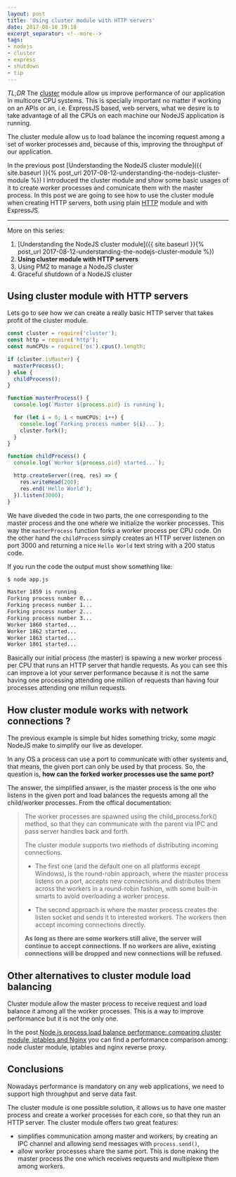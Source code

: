 ```yaml
---
layout: post
title: 'Using cluster module with HTTP servers'
date: 2017-08-18 19:18
excerpt_separator: <!--more-->
tags:
- nodejs
- cluster
- express
- shutdown
- tip
---
```


*TL;DR* The [cluster](https://nodejs.org/api/cluster.html) module allow us improve performance of our application in multicore CPU systems. This is specially important no matter if working on an APIs or an, i.e. ExpressJS based, web servers, what we desire is to take advantage of all the CPUs on each machine our NodeJS application is running.

The cluster module allow us to load balance the incoming request among a set of worker processes and, because of this, improving the throughput of our application.

In the previous post [Understanding the NodeJS cluster module]({{ site.baseurl }}{% post_url 2017-08-12-understanding-the-nodejs-cluster-module %}) I introduced the cluster module and show some basic usages of it to create worker processes and comunicate them with the master process. In this post we are going to see how to use the cluster module when creating HTTP servers, both using plain [HTTP](https://nodejs.org/api/http.html) module and with ExpressJS.

<!--more-->

---

More on this series:

1. [Understanding the NodeJS cluster module]({{ site.baseurl }}{% post_url 2017-08-12-understanding-the-nodejs-cluster-module %})
2. **Using cluster module with HTTP servers**
3. Using PM2 to manage a NodeJS cluster
4. Graceful shutdown of a NodeJS cluster

## Using cluster module with HTTP servers

Lets go to see how we can create a really basic HTTP server that takes profit of the cluster module.

```javascript
const cluster = require('cluster');
const http = require('http');
const numCPUs = require('os').cpus().length;

if (cluster.isMaster) {
  masterProcess();
} else {
  childProcess();  
}

function masterProcess() {
  console.log(`Master ${process.pid} is running`);

  for (let i = 0; i < numCPUs; i++) {
    console.log(`Forking process number ${i}...`);
    cluster.fork();
  }
}

function childProcess() {
  console.log(`Worker ${process.pid} started...`);

  http.createServer((req, res) => {
    res.writeHead(200);
    res.end('Hello World');
  }).listen(3000);
}
```

We have diveded the code in two parts, the one corresponding to the master process and the one where we initialize the worker processes. This way the `masterProcess` function forks a worker process per CPU code. On the other hand the `childProcess` simply creates an HTTP server listenen on port 3000 and returning a nice `Hello World` text string with a 200 status code.

If you run the code the output must show something like:

```bash
$ node app.js

Master 1859 is running
Forking process number 0...
Forking process number 1...
Forking process number 2...
Forking process number 3...
Worker 1860 started...
Worker 1862 started...
Worker 1863 started...
Worker 1861 started...
```

Basically our initial process (the master) is spawing a new worker process per CPU that runs an HTTP server that handle requests. As you can see this can improve a lot your server performance because it is not the same having one processing attending one million of requests than having four processes attending one millun requests.

## How cluster module works with network connections ?

The previous example is simple but hides something tricky, some *magic* NodeJS make to simplify our live as developer.

In any OS a process can use a port to communicate with other systems and, that means, the given port can only be used by that process. So, the question is, **how can the forked worker processes use the same port?**

The answer, the simplified answer, is the master process is the one who listens in the given port and load balances the requests among all the child/worker processes. From the offical documentation:

> The worker processes are spawned using the child_process.fork() method, so that they can communicate with the parent via IPC and pass server handles back and forth.
>
> The cluster module supports two methods of distributing incoming connections.
>
> * The first one (and the default one on all platforms except Windows), is the round-robin approach, where the master process listens on a port, accepts new connections and distributes them across the workers in a round-robin fashion, with some built-in smarts to avoid overloading a worker process.
>
> * The second approach is where the master process creates the listen socket and sends it to interested workers. The workers then accept incoming connections directly.
>
> **As long as there are some workers still alive, the server will continue to accept connections. If no workers are alive, existing connections will be dropped and new connections will be refused.**

## Other alternatives to cluster module load balancing

Cluster module allow the master process to receive request and load balance it among all the worker processes. This is a way to improve performance but it is not the only one.

In the post [Node.js process load balance performance: comparing cluster module, iptables and Nginx](https://medium.com/@fermads/node-js-process-load-balancing-comparing-cluster-iptables-and-nginx-6746aaf38272) you can find a performance comparison among: node cluster module, iptables and nginx reverse proxy.

## Conclusions

Nowadays performance is mandatory on any web applications, we need to support high throughput and serve data fast.

The cluster module is one possible solution, it allows us to have one master process and create a worker processes for each core, so that they run an HTTP server. The cluster module offers two great features:

* simplifies communication among master and workers, by creating an IPC channel and allowing send messages with `process.send()`,
* allow worker processes share the same port. This is done making the master process the one which receives requests and multiplexe them among workers.
